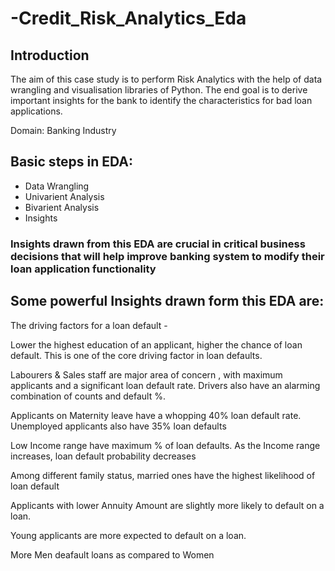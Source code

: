 # -Credit_Risk_Analytics_Eda
## Introduction
The aim of this case study is to perform Risk Analytics with the help of data wrangling and visualisation libraries of Python. The end goal is to derive important insights for the bank to identify the characteristics for bad loan applications.

Domain: Banking Industry

## Basic steps in EDA:
   * Data Wrangling
   * Univarient Analysis
   * Bivarient Analysis
   * Insights
### Insights drawn from this EDA are crucial in critical business decisions that will help improve banking system to modify their loan application functionality
## Some powerful Insights drawn form this EDA are:
The driving factors for a loan default -

Lower the highest education of an applicant, higher the chance of loan default. This is one of the core driving factor in loan defaults.

Labourers & Sales staff are major area of concern , with maximum applicants and a significant loan default rate. Drivers also have an alarming combination of counts and default %.

Applicants on Maternity leave have a whopping 40% loan default rate. Unemployed applicants also have 35% loan defaults

Low Income range have maximum % of loan defaults. As the Income range increases, loan default probability decreases

Among different family status, married ones have the highest likelihood of loan default

Applicants with lower Annuity Amount are slightly more likely to default on a loan.

Young applicants are more expected to default on a loan.

More Men deafault loans as compared to Women

